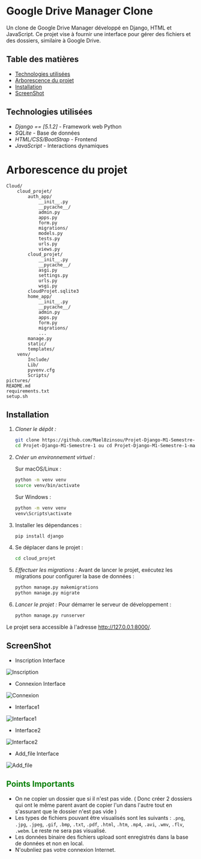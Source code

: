 # Google Drive Manager Clone

Un clone de Google Drive Manager développé en Django, HTML et JavaScript. Ce projet vise à fournir une interface pour gérer des fichiers et des dossiers, similaire à Google Drive.

## Table des matières

- [Technologies utilisées](#technologies-utilisées)
- [Arborescence du projet](#Arborescence-du-projet)
- [Installation](#installation)
- [ScreenShot](#ScreenShot)


## Technologies utilisées

- *Django == [5.1.2]* - Framework web Python
- *SQLite* - Base de données
- *HTML/CSS/BootStrap* - Frontend
- *JavaScript* - Interactions dynamiques


# Arborescence du projet

```
Cloud/
    cloud_projet/
        auth_app/
            __init__.py
            __pycache__/
            admin.py
            apps.py
            form.py
            migrations/
            models.py
            tests.py
            urls.py
            views.py
        cloud_projet/
            __init__.py
            __pycache__/
            asgi.py
            settings.py
            urls.py
            wsgi.py
        cloudProjet.sqlite3
        home_app/
            __init__.py
            __pycache__/
            admin.py
            apps.py
            form.py
            migrations/
            ...
        manage.py
        static/
        templates/
    venv/
        Include/
        Lib/
        pyvenv.cfg
        Scripts/
pictures/
README.md
requirements.txt
setup.sh
```

## Installation

1. *Cloner le dépôt :*

   ```bash
   git clone https://github.com/Mael8zinsou/Projet-Django-M1-Semestre-1.git
   cd Projet-Django-M1-Semestre-1 ou cd Projet-Django-M1-Semestre-1-main
    ```

2. *Créer un environnement virtuel :*
   
    Sur macOS/Linux :
    ```bash
    python -m venv venv
    source venv/bin/activate
    ```
    Sur Windows : 
    ```bash
    python -m venv venv
    venv\Scripts\activate
    ```

3.  Installer les dépendances :
    ```bash
    pip install django
    ```

4.  Se déplacer dans le projet :
    ```bash
    cd cloud_projet
    ```

5. *Effectuer les migrations :*
 Avant de lancer le projet, exécutez les migrations pour configurer la base de données :
    ```bash
    python manage.py makemigrations
    python manage.py migrate
    ```
6. *Lancer le projet :*
  Pour démarrer le serveur de développement :
    ```bash
    python manage.py runserver
    ```
 Le projet sera accessible à l'adresse http://127.0.0.1:8000/.
    

## ScreenShot

* Inscription Interface

![Inscription](pictures/Inscription.png)

* Connexion Interface

![Connexion](pictures/Connexion.png)

* Interface1

![Interface1](pictures/Interface1.png)

* Interface2

![Interface2](pictures/Interface2.png)

* Add_file Interface

![Add_file](pictures/Add_file.png)


## <span style="color:green">Points Importants</span>

- On ne copier un dossier que si il n'est pas vide. ( Donc créer 2 dossiers qui ont le même parent avant de copier l'un dans l'autre tout en s'assurant que le dossier n'est pas vide )
- Les types de fichiers pouvant être visualisés sont les suivants : `.png`, `.jpg`, `.jpeg`,
    `.gif`, `.bmp`, `.txt`,
    `.pdf`, `.html`, `.htm`,
    `.mp4`, `.avi`, `.wmv`, `.flv`, `.webm`. Le reste ne sera pas visualisé. 
- Les données binaire des fichiers upload sont enregistrés dans la base de données et non en local.
- N'oubnliez pas votre connexion Internet.
